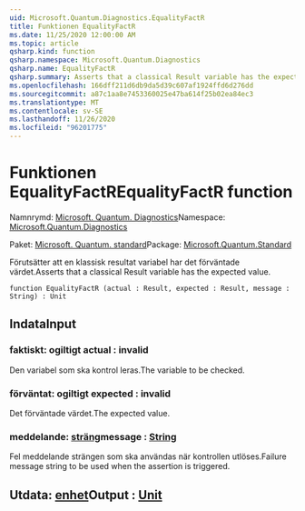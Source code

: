 ```yaml
---
uid: Microsoft.Quantum.Diagnostics.EqualityFactR
title: Funktionen EqualityFactR
ms.date: 11/25/2020 12:00:00 AM
ms.topic: article
qsharp.kind: function
qsharp.namespace: Microsoft.Quantum.Diagnostics
qsharp.name: EqualityFactR
qsharp.summary: Asserts that a classical Result variable has the expected value.
ms.openlocfilehash: 166dff211d6db9da5d39c607af1924ffd6d276dd
ms.sourcegitcommit: a87c1aa8e7453360025e47ba614f25b02ea84ec3
ms.translationtype: MT
ms.contentlocale: sv-SE
ms.lasthandoff: 11/26/2020
ms.locfileid: "96201775"
---
```

# <a name="equalityfactr-function"></a><span data-ttu-id="cefe7-102">Funktionen EqualityFactR</span><span class="sxs-lookup"><span data-stu-id="cefe7-102">EqualityFactR function</span></span>

<span data-ttu-id="cefe7-103">Namnrymd: [Microsoft. Quantum. Diagnostics](xref:Microsoft.Quantum.Diagnostics)</span><span class="sxs-lookup"><span data-stu-id="cefe7-103">Namespace: [Microsoft.Quantum.Diagnostics](xref:Microsoft.Quantum.Diagnostics)</span></span>

<span data-ttu-id="cefe7-104">Paket: [Microsoft. Quantum. standard](https://nuget.org/packages/Microsoft.Quantum.Standard)</span><span class="sxs-lookup"><span data-stu-id="cefe7-104">Package: [Microsoft.Quantum.Standard](https://nuget.org/packages/Microsoft.Quantum.Standard)</span></span>


<span data-ttu-id="cefe7-105">Förutsätter att en klassisk resultat variabel har det förväntade värdet.</span><span class="sxs-lookup"><span data-stu-id="cefe7-105">Asserts that a classical Result variable has the expected value.</span></span>

```qsharp
function EqualityFactR (actual : Result, expected : Result, message : String) : Unit
```


## <a name="input"></a><span data-ttu-id="cefe7-106">Indata</span><span class="sxs-lookup"><span data-stu-id="cefe7-106">Input</span></span>

### <a name="actual--__invalidresult__"></a><span data-ttu-id="cefe7-107">faktiskt: __ogiltigt <Result>__</span><span class="sxs-lookup"><span data-stu-id="cefe7-107">actual : __invalid<Result>__</span></span>

<span data-ttu-id="cefe7-108">Den variabel som ska kontrol leras.</span><span class="sxs-lookup"><span data-stu-id="cefe7-108">The variable to be checked.</span></span>


### <a name="expected--__invalidresult__"></a><span data-ttu-id="cefe7-109">förväntat: __ogiltigt <Result>__</span><span class="sxs-lookup"><span data-stu-id="cefe7-109">expected : __invalid<Result>__</span></span>

<span data-ttu-id="cefe7-110">Det förväntade värdet.</span><span class="sxs-lookup"><span data-stu-id="cefe7-110">The expected value.</span></span>


### <a name="message--string"></a><span data-ttu-id="cefe7-111">meddelande: [sträng](xref:microsoft.quantum.lang-ref.string)</span><span class="sxs-lookup"><span data-stu-id="cefe7-111">message : [String](xref:microsoft.quantum.lang-ref.string)</span></span>

<span data-ttu-id="cefe7-112">Fel meddelande strängen som ska användas när kontrollen utlöses.</span><span class="sxs-lookup"><span data-stu-id="cefe7-112">Failure message string to be used when the assertion is triggered.</span></span>



## <a name="output--unit"></a><span data-ttu-id="cefe7-113">Utdata: [enhet](xref:microsoft.quantum.lang-ref.unit)</span><span class="sxs-lookup"><span data-stu-id="cefe7-113">Output : [Unit](xref:microsoft.quantum.lang-ref.unit)</span></span>

